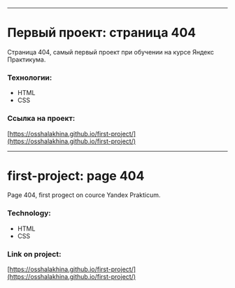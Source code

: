 __________
# Первый проект: страница 404

Страница 404, самый первый проект при обучении на курсе Яндекс Практикума.

### Технологии:

* HTML
* CSS

### Ссылка на проект: 

[https://osshalakhina.github.io/first-project/](https://osshalakhina.github.io/first-project/)
__________
# first-project: page 404

Page 404, first progect on cource Yandex Prakticum.

### Technology:

* HTML
* CSS

### Link on project: 

[https://osshalakhina.github.io/first-project/](https://osshalakhina.github.io/first-project/)

[](Project.png)
